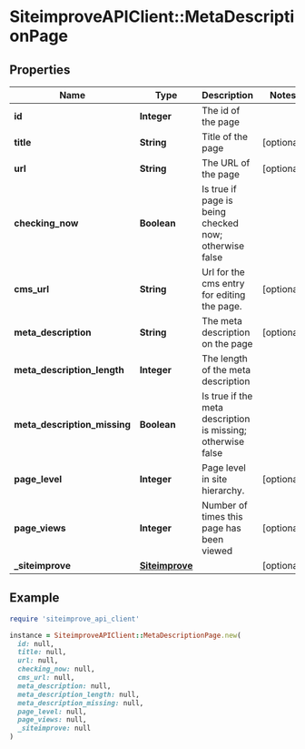 # SiteimproveAPIClient::MetaDescriptionPage

## Properties

| Name | Type | Description | Notes |
| ---- | ---- | ----------- | ----- |
| **id** | **Integer** | The id of the page |  |
| **title** | **String** | Title of the page | [optional] |
| **url** | **String** | The URL of the page | [optional] |
| **checking_now** | **Boolean** | Is true if page is being checked now; otherwise false |  |
| **cms_url** | **String** | Url for the cms entry for editing the page. | [optional] |
| **meta_description** | **String** | The meta description on the page | [optional] |
| **meta_description_length** | **Integer** | The length of the meta description |  |
| **meta_description_missing** | **Boolean** | Is true if the meta description is missing; otherwise false |  |
| **page_level** | **Integer** | Page level in site hierarchy. | [optional] |
| **page_views** | **Integer** | Number of times this page has been viewed | [optional] |
| **_siteimprove** | [**Siteimprove**](Siteimprove.md) |  | [optional] |

## Example

```ruby
require 'siteimprove_api_client'

instance = SiteimproveAPIClient::MetaDescriptionPage.new(
  id: null,
  title: null,
  url: null,
  checking_now: null,
  cms_url: null,
  meta_description: null,
  meta_description_length: null,
  meta_description_missing: null,
  page_level: null,
  page_views: null,
  _siteimprove: null
)
```

